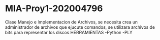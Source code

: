 # MIA-Proy1-202004796
Clase Manejo e Implementacion de Archivos, se necesita crea un administrador de archivos que ejucute comandos, se utilizara archivos de bits para representar los discos 
HERRAMIENTAS
-Python
-PLY
